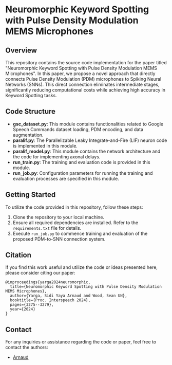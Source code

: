 
# Neuromorphic Keyword Spotting with Pulse Density Modulation MEMS Microphones

## Overview
This repository contains the source code implementation for the paper titled "Neuromorphic Keyword Spotting with Pulse Density Modulation MEMS Microphones". In this paper, we propose a novel approach that directly connects Pulse Density Modulation (PDM) microphones to Spiking Neural Networks (SNNs). This direct connection eliminates intermediate stages, significantly reducing computational costs while achieving high accuracy in Keyword Spotting tasks.

## Code Structure
- **gsc_dataset.py**: This module contains functionalities related to Google Speech Commands dataset loading, PDM encoding, and data augmentation.
- **paralif.py**: The Parallelizable Leaky Integrate-and-Fire (LIF) neuron code is implemented in this module.
- **paralif_model.py**: This module contains the network architecture and the code for implementing axonal delays.
- **run_train.py**: The training and evaluation code is provided in this module.
- **run_job.py**: Configuration parameters for running the training and evaluation processes are specified in this module.

## Getting Started
To utilize the code provided in this repository, follow these steps:
1. Clone the repository to your local machine.
2. Ensure all required dependencies are installed. Refer to the `requirements.txt` file for details.
3. Execute `run_job.py` to commence training and evaluation of the proposed PDM-to-SNN connection system.

## Citation
If you find this work useful and utilize the code or ideas presented here, please consider citing our paper:
```
@inproceedings{yarga2024neuromorphic,
  title={Neuromorphic Keyword Spotting with Pulse Density Modulation MEMS Microphones},
  author={Yarga, Sidi Yaya Arnaud and Wood, Sean UN},
  booktitle={Proc. Interspeech 2024},
  pages={3275--3279},
  year={2024}
}
```

## Contact
For any inquiries or assistance regarding the code or paper, feel free to contact the authors:
- [Arnaud](mailto:sidi.yaya.arnaud.yarga@usherbrooke.ca)
